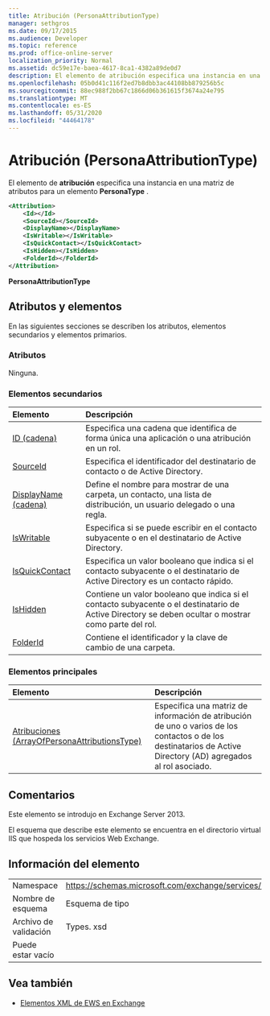 ```yaml
---
title: Atribución (PersonaAttributionType)
manager: sethgros
ms.date: 09/17/2015
ms.audience: Developer
ms.topic: reference
ms.prod: office-online-server
localization_priority: Normal
ms.assetid: dc59e17e-baea-4617-8ca1-4382a89de0d7
description: El elemento de atribución especifica una instancia en una matriz de atributos para un elemento PersonaType.
ms.openlocfilehash: 05b0d41c116f2ed7b8dbb3ac44108bb879256b5c
ms.sourcegitcommit: 88ec988f2bb67c1866d06b361615f3674a24e795
ms.translationtype: MT
ms.contentlocale: es-ES
ms.lasthandoff: 05/31/2020
ms.locfileid: "44464178"
---
```

# <a name="attribution-personaattributiontype"></a>Atribución (PersonaAttributionType)

El elemento de **atribución** especifica una instancia en una matriz de atributos para un elemento **PersonaType** . 
  
```XML
<Attribution>
    <Id></Id>
    <SourceId></SourceId>
    <DisplayName></DisplayName>
    <IsWritable></IsWritable>
    <IsQuickContact></IsQuickContact>
    <IsHidden></IsHidden>
    <FolderId></FolderId>
</Attribution>
```

 **PersonaAttributionType**
## <a name="attributes-and-elements"></a>Atributos y elementos

En las siguientes secciones se describen los atributos, elementos secundarios y elementos primarios.
  
### <a name="attributes"></a>Atributos

Ninguna.
  
### <a name="child-elements"></a>Elementos secundarios

|**Elemento**|**Descripción**|
|:-----|:-----|
|[ID (cadena)](id-string.md) <br/> |Especifica una cadena que identifica de forma única una aplicación o una atribución en un rol.  <br/> |
|[SourceId](sourceid.md) <br/> |Especifica el identificador del destinatario de contacto o de Active Directory.  <br/> |
|[DisplayName (cadena)](displayname-string.md) <br/> |Define el nombre para mostrar de una carpeta, un contacto, una lista de distribución, un usuario delegado o una regla.  <br/> |
|[IsWritable](iswritable.md) <br/> |Especifica si se puede escribir en el contacto subyacente o en el destinatario de Active Directory.  <br/> |
|[IsQuickContact](isquickcontact.md) <br/> |Especifica un valor booleano que indica si el contacto subyacente o el destinatario de Active Directory es un contacto rápido.  <br/> |
|[IsHidden](ishidden.md) <br/> |Contiene un valor booleano que indica si el contacto subyacente o el destinatario de Active Directory se deben ocultar o mostrar como parte del rol.  <br/> |
|[FolderId](folderid.md) <br/> |Contiene el identificador y la clave de cambio de una carpeta.  <br/> |
   
### <a name="parent-elements"></a>Elementos principales

|**Elemento**|**Descripción**|
|:-----|:-----|
|[Atribuciones (ArrayOfPersonaAttributionsType)](attributions-arrayofpersonaattributionstype.md) <br/> |Especifica una matriz de información de atribución de uno o varios de los contactos o de los destinatarios de Active Directory (AD) agregados al rol asociado.  <br/> |
   
## <a name="remarks"></a>Comentarios

Este elemento se introdujo en Exchange Server 2013.
  
El esquema que describe este elemento se encuentra en el directorio virtual IIS que hospeda los servicios Web Exchange.
  
## <a name="element-information"></a>Información del elemento

|||
|:-----|:-----|
|Namespace  <br/> |https://schemas.microsoft.com/exchange/services/2006/types  <br/> |
|Nombre de esquema  <br/> |Esquema de tipo  <br/> |
|Archivo de validación  <br/> |Types. xsd  <br/> |
|Puede estar vacío  <br/> ||
   
## <a name="see-also"></a>Vea también

- [Elementos XML de EWS en Exchange](ews-xml-elements-in-exchange.md)

